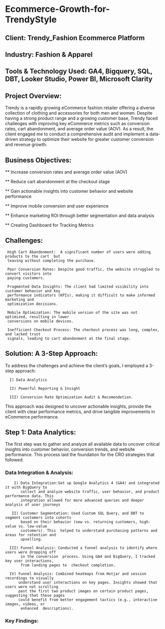 # Ecommerce-Growth-for-TrendyStyle

## Client: Trendy_Fashion Ecommerce Platform
## Industry: Fashion & Apparel
## Tools & Technology Used: GA4, Bigquery, SQL, DBT, Looker Studio, Power BI, Microsoft Clarity

## Project Overview:
Trendy is a rapidly growing eCommerce fashion retailer offering a diverse collection of clothing and accessories for both men and women. Despite having a strong product range and a growing customer base, Trendy faced challenges with improving key eCommerce metrics such as conversion rates, cart abandonment, and average order value (AOV). As a result, the client engaged me to conduct a comprehensive audit and implement a data-driven strategy to optimize their website for greater customer conversion and revenue growth.


## Business Objectives:
   ** Increase conversion rates and average order value (AOV)
   
   ** Reduce cart abandonment at the checkout stage
   
   ** Gain actionable insights into customer behavior and  website performance
   
   ** Improve mobile conversion and user experience
   
   ** Enhance marketing ROI through better segmentation and data analysis
   
   ** Creating Dashboard for Tracking Metrics

## Challenges: 


     High Cart Abandonment:  A significant number of users were adding products to the cart  but 
     leaving without completing the purchase.
     
     Poor Conversion Rates: Despite good traffic, the website struggled to convert visitors into 
     paying customers.

     Fragmented Data Insights: The client had limited visibility into customer behavior and key 
     performance indicators (KPIs), making it difficult to make informed marketing and 
     optimization decisions.

     Mobile Optimization: The mobile version of the site was not optimized, resulting in lower 
     conversions on mobile devices.

     Inefficient Checkout Process: The checkout process was long, complex, and lacked trust 
     signals, leading to cart abandonment at the final stage.


## Solution: A 3-Step Approach:
To address the challenges and achieve the client’s goals, I employed a 3-step approach:

      I) Data Analytics
      
      II) Powerful Reporting & Insight
      
      III) Conversion Rate Optimization Audit & Recomendetion.

 This approach was designed to uncover actionable insights, provide the client with clear performance metrics, and drive tangible improvements in eCommerce performance.


## Step 1: Data Analytics:

The first step was to gather and analyze all available data to uncover critical insights into customer behavior, conversion trends, and website performance. This process laid the foundation for the CRO strategies that followed.

  ### Data Integration & Analysis: 
  
        I) Data Integration:Set up Google Analytics 4 (GA4) and integrated it with BigQuery to 
           collect and analyze website traffic, user behavior, and product performance data. This 
           integration allowed for more advanced queries and deeper analysis of user journeys

       II) Customer Segmentation: Used Custom SQL Query, and DBT to segment customers into cohorts 
           based on their behavior (new vs. returning customers, high-value vs. low-value 
           customers). This  helped to understand purchasing patterns and areas for retention and 
           upselling.

      III) Funnel Analysis: Conducted a funnel analysis to identify where users were dropping off 
           in the conversion  process. Using GA4 and BigQuery, I tracked key user interactions, 
           from landing pages to  checkout completion. 

      IV) Funnel Analysis: Combined heatmaps from Hotjar and session recordings to visually 
          understand user interactions on key pages. Insights showed that users were not scrolling 
          past the first two product images on certain product pages, suggesting that these pages 
          could benefit from better engagement tactics (e.g., interactive images, videos, or 
           enhanced  descriptions).


   ### Key Findings:









   
